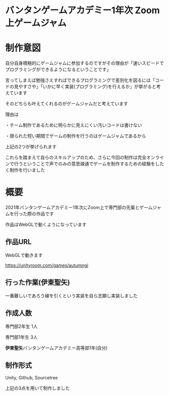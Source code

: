 # バンタンゲームアカデミー1年次 Zoom上ゲームジャム

# 制作意図

自分自身積極的にゲームジャムに参加するのですがその理由が「速いスピードでプログラミングができるようになるということです」

言ってしまえば勉強さえすればできるプログラミングで差別化を図るには「コードの見やすさや」「いかに早く実装(プログラミング)を行えるか」が挙がると考えています

そのどちらも叶えてくれるのがゲームジャムだと考えています

理由は

・チーム制作であるために明らかに見えにくい汚いコードは書けない

・限られた短い期間でゲームの制作を行うのはゲームジャムであるから

上記の2つが挙げられます

これらを踏まえて自らのスキルアップのため、さらに今回の制作は完全オンラインで行うということで声でのみの意思疎通でゲームを制作するための経験をしたく制作を行いました

# 概要

2021年バンタンゲームアカデミー1年次にZoom上で専門部の先輩とゲームジャムを行った際の作品です

作品はWebGLで動くようになっています

## 作品URL

WebGLで動きます

https://unityroom.com/games/autumngj

## 行った作業(伊東聖矢)

一番難しいであろう線を引くという実装を自ら志願し実装しました

## 作成人数　

専門部2年生 1人
 

専門部1年生 3人
 

**伊東聖矢**バンタンゲームアカデミー高等部1年(自分) 

## 制作形式　

Unity,
Github,
Sourcetree

上記の3点を用いて制作しました
